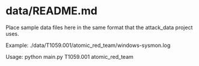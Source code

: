 # data/README.md

Place sample data files here in the same format that the attack_data project uses.

Example: ./data/T1059.001/atomic_red_team/windows-sysmon.log

Usage: python main.py T1059.001 atomic_red_team

